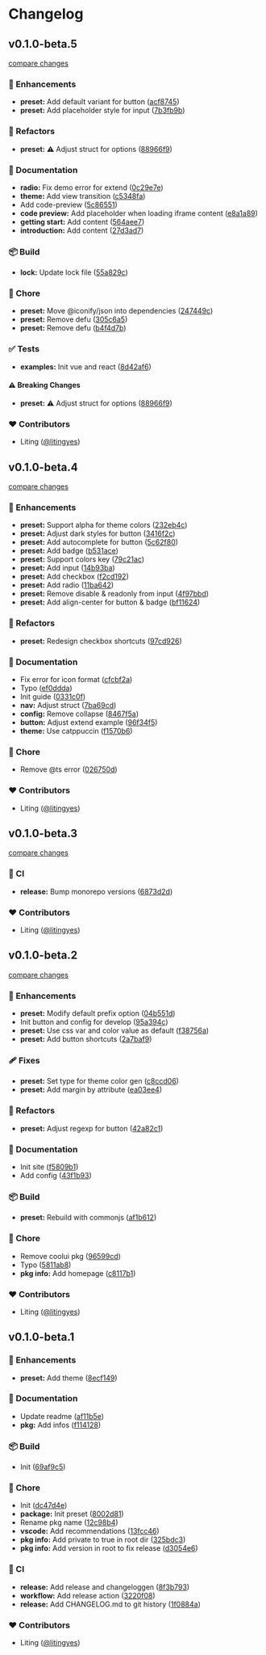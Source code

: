 # Changelog


## v0.1.0-beta.5

[compare changes](https://github.com/litingyes/coolui/compare/v0.1.0-beta.4...v0.1.0-beta.5)

### 🚀 Enhancements

- **preset:** Add default variant for button ([acf8745](https://github.com/litingyes/coolui/commit/acf8745))
- **preset:** Add placeholder style for input ([7b3fb9b](https://github.com/litingyes/coolui/commit/7b3fb9b))

### 💅 Refactors

- **preset:** ⚠️  Adjust struct for options ([88966f9](https://github.com/litingyes/coolui/commit/88966f9))

### 📖 Documentation

- **radio:** Fix demo error for extend ([0c29e7e](https://github.com/litingyes/coolui/commit/0c29e7e))
- **theme:** Add view transition ([c5348fa](https://github.com/litingyes/coolui/commit/c5348fa))
- Add code-preview ([5c86551](https://github.com/litingyes/coolui/commit/5c86551))
- **code preview:** Add placeholder when loading iframe content ([e8a1a89](https://github.com/litingyes/coolui/commit/e8a1a89))
- **getting start:** Add content ([564aee7](https://github.com/litingyes/coolui/commit/564aee7))
- **introduction:** Add content ([27d3ad7](https://github.com/litingyes/coolui/commit/27d3ad7))

### 📦 Build

- **lock:** Update lock file ([55a829c](https://github.com/litingyes/coolui/commit/55a829c))

### 🏡 Chore

- **preset:** Move @iconify/json into dependencies ([247449c](https://github.com/litingyes/coolui/commit/247449c))
- **preset:** Remove defu ([305c6a5](https://github.com/litingyes/coolui/commit/305c6a5))
- **preset:** Remove defu ([b4f4d7b](https://github.com/litingyes/coolui/commit/b4f4d7b))

### ✅ Tests

- **examples:** Init vue and react ([8d42af6](https://github.com/litingyes/coolui/commit/8d42af6))

#### ⚠️ Breaking Changes

- **preset:** ⚠️  Adjust struct for options ([88966f9](https://github.com/litingyes/coolui/commit/88966f9))

### ❤️ Contributors

- Liting ([@litingyes](http://github.com/litingyes))

## v0.1.0-beta.4

[compare changes](https://github.com/litingyes/coolui/compare/v0.1.0-beta.3...v0.1.0-beta.4)

### 🚀 Enhancements

- **preset:** Support alpha for theme colors ([232eb4c](https://github.com/litingyes/coolui/commit/232eb4c))
- **preset:** Adjust dark styles for button ([3416f2c](https://github.com/litingyes/coolui/commit/3416f2c))
- **preset:** Add autocomplete for button ([5c62f80](https://github.com/litingyes/coolui/commit/5c62f80))
- **preset:** Add badge ([b531ace](https://github.com/litingyes/coolui/commit/b531ace))
- **preset:** Support colors key ([79c21ac](https://github.com/litingyes/coolui/commit/79c21ac))
- **preset:** Add input ([14b93ba](https://github.com/litingyes/coolui/commit/14b93ba))
- **preset:** Add checkbox ([f2cd192](https://github.com/litingyes/coolui/commit/f2cd192))
- **preset:** Add radio ([11ba642](https://github.com/litingyes/coolui/commit/11ba642))
- **preset:** Remove disable & readonly from input ([4f97bbd](https://github.com/litingyes/coolui/commit/4f97bbd))
- **preset:** Add align-center for button & badge ([bf11624](https://github.com/litingyes/coolui/commit/bf11624))

### 💅 Refactors

- **preset:** Redesign checkbox shortcuts ([97cd926](https://github.com/litingyes/coolui/commit/97cd926))

### 📖 Documentation

- Fix error for icon format ([cfcbf2a](https://github.com/litingyes/coolui/commit/cfcbf2a))
- Typo ([ef0ddda](https://github.com/litingyes/coolui/commit/ef0ddda))
- Init guide ([0331c0f](https://github.com/litingyes/coolui/commit/0331c0f))
- **nav:** Adjust struct ([7ba69cd](https://github.com/litingyes/coolui/commit/7ba69cd))
- **config:** Remove collapse ([8467f5a](https://github.com/litingyes/coolui/commit/8467f5a))
- **button:** Adjust extend example ([96f34f5](https://github.com/litingyes/coolui/commit/96f34f5))
- **theme:** Use catppuccin ([f1570b6](https://github.com/litingyes/coolui/commit/f1570b6))

### 🏡 Chore

- Remove @ts error ([026750d](https://github.com/litingyes/coolui/commit/026750d))

### ❤️ Contributors

- Liting ([@litingyes](http://github.com/litingyes))

## v0.1.0-beta.3

[compare changes](https://github.com/litingyes/coolui/compare/v0.1.0-beta.2...v0.1.0-beta.3)

### 🤖 CI

- **release:** Bump monorepo versions ([6873d2d](https://github.com/litingyes/coolui/commit/6873d2d))

### ❤️ Contributors

- Liting ([@litingyes](http://github.com/litingyes))

## v0.1.0-beta.2

[compare changes](https://github.com/litingyes/coolui/compare/v0.1.0-beta.1...v0.1.0-beta.2)

### 🚀 Enhancements

- **preset:** Modify default prefix option ([04b551d](https://github.com/litingyes/coolui/commit/04b551d))
- Init button and config for develop ([95a394c](https://github.com/litingyes/coolui/commit/95a394c))
- **preset:** Use css var and color value as default ([f38756a](https://github.com/litingyes/coolui/commit/f38756a))
- **preset:** Add button shortcuts ([2a7baf9](https://github.com/litingyes/coolui/commit/2a7baf9))

### 🩹 Fixes

- **preset:** Set type for theme color gen ([c8ccd06](https://github.com/litingyes/coolui/commit/c8ccd06))
- **preset:** Add margin by attribute ([ea03ee4](https://github.com/litingyes/coolui/commit/ea03ee4))

### 💅 Refactors

- **preset:** Adjust regexp for button ([42a82c1](https://github.com/litingyes/coolui/commit/42a82c1))

### 📖 Documentation

- Init site ([f5809b1](https://github.com/litingyes/coolui/commit/f5809b1))
- Add config ([43f1b93](https://github.com/litingyes/coolui/commit/43f1b93))

### 📦 Build

- **preset:** Rebuild with commonjs ([af1b612](https://github.com/litingyes/coolui/commit/af1b612))

### 🏡 Chore

- Remove coolui pkg ([96599cd](https://github.com/litingyes/coolui/commit/96599cd))
- Typo ([5811ab8](https://github.com/litingyes/coolui/commit/5811ab8))
- **pkg info:** Add homepage ([c8117b1](https://github.com/litingyes/coolui/commit/c8117b1))

### ❤️ Contributors

- Liting ([@litingyes](http://github.com/litingyes))

## v0.1.0-beta.1


### 🚀 Enhancements

- **preset:** Add theme ([8ecf149](https://github.com/litingyes/coolui/commit/8ecf149))

### 📖 Documentation

- Update readme ([af11b5e](https://github.com/litingyes/coolui/commit/af11b5e))
- **pkg:** Add infos ([f114128](https://github.com/litingyes/coolui/commit/f114128))

### 📦 Build

- Init ([69af9c5](https://github.com/litingyes/coolui/commit/69af9c5))

### 🏡 Chore

- Init ([dc47d4e](https://github.com/litingyes/coolui/commit/dc47d4e))
- **package:** Init preset ([8002d81](https://github.com/litingyes/coolui/commit/8002d81))
- Rename pkg name ([12c98b4](https://github.com/litingyes/coolui/commit/12c98b4))
- **vscode:** Add recommendations ([13fcc46](https://github.com/litingyes/coolui/commit/13fcc46))
- **pkg info:** Add private to true in root dir ([325bdc3](https://github.com/litingyes/coolui/commit/325bdc3))
- **pkg info:** Add version in root to fix release ([d3054e6](https://github.com/litingyes/coolui/commit/d3054e6))

### 🤖 CI

- **release:** Add release and changeloggen ([8f3b793](https://github.com/litingyes/coolui/commit/8f3b793))
- **workflow:** Add release action ([3220f08](https://github.com/litingyes/coolui/commit/3220f08))
- **release:** Add CHANGELOG.md to git history ([1f0884a](https://github.com/litingyes/coolui/commit/1f0884a))

### ❤️ Contributors

- Liting ([@litingyes](http://github.com/litingyes))

